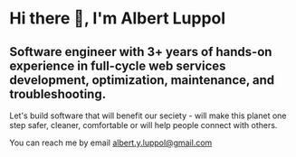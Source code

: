 Hi there 👋,
I'm Albert Luppol
================
Software engineer with 3+ years of hands-on experience in full-cycle web services development, optimization, maintenance, and troubleshooting. 
--
Let's build software that will benefit our seciety - will make this planet one step safer, cleaner, comfortable or will help people connect with others.

You can reach me by email albert.y.luppol@gmail.com
